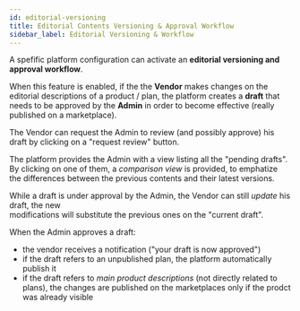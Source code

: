 ```yaml
---
id: editorial-versioning
title: Editorial Contents Versioning & Approval Workflow
sidebar_label: Editorial Versioning & Workflow
---
```

A spefific platform configuration can activate an **editorial versioning and approval workflow**.

When this feature is enabled, if the the **Vendor** makes changes on the editorial 
descriptions of a product / plan, the platform creates a **draft** that needs to be 
approved by the **Admin** in order to become effective (really published on a marketplace).

The Vendor can request the Admin to review (and possibly approve) his draft by clicking 
on a "request review" button.

The platform provides the Admin with a view listing all the "pending drafts". By clicking on
one of them, a *comparison view* is provided, to emphatize the differences between the previous 
contents and their latest versions.

While a draft is under approval by the Admin, the Vendor can still *update* his draft, the new  
modifications will substitute the previous ones on the "current draft".

When the Admin approves a draft:
- the vendor receives a notification ("your draft is now approved")
- if the draft refers to an unpublished plan, the platform automatically publish it
- if the draft refers to _main product descriptions_ (not directly related to plans), 
  the changes are published on the marketplaces only if the prodct was already visible

